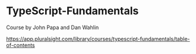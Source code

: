 # TypeScript-Fundamentals
Course by John Papa and Dan Wahlin
 
https://app.pluralsight.com/library/courses/typescript-fundamentals/table-of-contents
